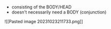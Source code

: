- consisting of the BODY/HEAD
- doesn't necessarily need a BODY (conjunction)

![[Pasted image 20231023211733.png]]